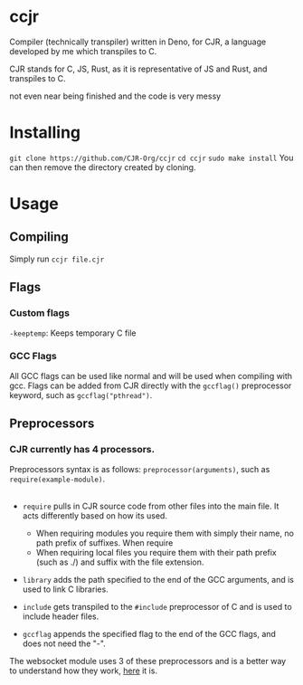 # ccjr
Compiler (technically transpiler) written in Deno, for CJR, a language developed by me which transpiles to C.

CJR stands for C, JS, Rust, as it is representative of JS and Rust, and transpiles to C.

not even near being finished and the code is very messy

# Installing
`git clone https://github.com/CJR-Org/ccjr`
`cd ccjr`
`sudo make install`
You can then remove the directory created by cloning.

# Usage
## Compiling
Simply run `ccjr file.cjr`

## Flags
### Custom flags
`-keeptemp`: Keeps temporary C file
### GCC Flags
All GCC flags can be used like normal and will be used when compiling with gcc. Flags can be added from CJR directly with the `gccflag()` preprocessor keyword, such as `gccflag("pthread")`.

## Preprocessors
### CJR currently has 4 processors.
Preprocessors syntax is as follows: `preprocessor(arguments)`, such as `require(example-module)`.  
<br>

- `require` pulls in CJR source code from other files into the main file. It acts differently based on how its used.
  - When requiring modules you require them with simply their name, no path prefix of suffixes. When require 
  - When requiring local files you require them with their path prefix (such as ./) and suffix with the file extension.

- `library` adds the path specified to the end of the GCC arguments, and is used to link C libraries.

- `include` gets transpiled to the `#include` preprocessor of C and is used to include header files.

- `gccflag` appends the specified flag to the end of the GCC flags, and does not need the "-".

The websocket module uses 3 of these preprocessors and is a better way to understand how they work, [here](https://github.com/CJR-Org/websocket/blob/main/index.cjr) it is.